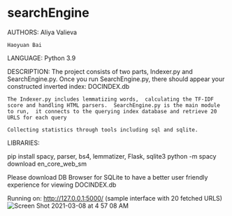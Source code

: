 # searchEngine

AUTHORS:
	Aliya Valieva 
	
	Haoyuan Bai
	
LANGUAGE:
	Python 3.9

DESCRIPTION: 
	The project consists of two parts, Indexer.py and SearchEngine.py.
	Once you run SearchEngine.py, there should appear your constructed inverted index: DOCINDEX.db
	

	The Indexer.py includes lemmatizing words,  calculating the TF-IDF score and handling HTML parsers.  SearchEngine.py is the main module to run,  it connects to the querying index database and retrieve 20 URLS for each query
 
	Collecting statistics through tools including sql and sqlite.



LIBRARIES:

pip install spacy, parser, bs4, lemmatizer, Flask, sqlite3
python -m spacy download en_core_web_sm

Please download DB Browser for SQLite to have a better user friendly experience for viewing DOCINDEX.db

Running on:  http://127.0.0.1:5000/ 
	(sample interface with 20 fetched URLS)
  ![Screen Shot 2021-03-08 at 4 57 08 AM](https://user-images.githubusercontent.com/72169983/110261329-9e8f0e80-7fd1-11eb-8772-ce317ab3a35d.png)
